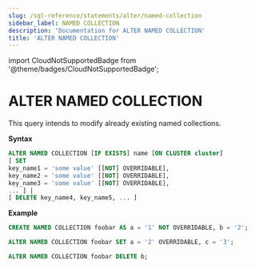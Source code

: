 ```yaml
---
slug: /sql-reference/statements/alter/named-collection
sidebar_label: NAMED COLLECTION
description: 'Documentation for ALTER NAMED COLLECTION'
title: 'ALTER NAMED COLLECTION'
---
```


import CloudNotSupportedBadge from '@theme/badges/CloudNotSupportedBadge';

<CloudNotSupportedBadge />

# ALTER NAMED COLLECTION

This query intends to modify already existing named collections.

**Syntax**

```sql
ALTER NAMED COLLECTION [IF EXISTS] name [ON CLUSTER cluster]
[ SET
key_name1 = 'some value' [[NOT] OVERRIDABLE],
key_name2 = 'some value' [[NOT] OVERRIDABLE],
key_name3 = 'some value' [[NOT] OVERRIDABLE],
... ] |
[ DELETE key_name4, key_name5, ... ]
```

**Example**

```sql
CREATE NAMED COLLECTION foobar AS a = '1' NOT OVERRIDABLE, b = '2';

ALTER NAMED COLLECTION foobar SET a = '2' OVERRIDABLE, c = '3';

ALTER NAMED COLLECTION foobar DELETE b;
```
